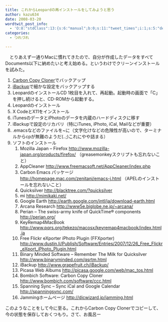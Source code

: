 ```yaml
---
title: これからLeopardの再インストールをしてみようと思う
author: kazu634
date: 2008-03-20
wordtwit_post_info:
  - 'O:8:"stdClass":13:{s:6:"manual";b:0;s:11:"tweet_times";i:1;s:5:"delay";i:0;s:7:"enabled";i:1;s:10:"separation";s:2:"60";s:7:"version";s:3:"3.7";s:14:"tweet_template";b:0;s:6:"status";i:2;s:6:"result";a:0:{}s:13:"tweet_counter";i:2;s:13:"tweet_log_ids";a:1:{i:0;i:3851;}s:9:"hash_tags";a:0:{}s:8:"accounts";a:1:{i:0;s:7:"kazu634";}}'
categories:
  - つれづれ

---
```

<div class="section">
<p>
    　とりあえず一通りMacに慣れてきたので、自分が作成したデータをすべてDocuments以下に納めたいと考え始める。というわけでクリーンインストールを試みた。
</p>
  
<ol>
<li>
<a href="http://www.bombich.com/software/ccc.html" onclick="__gaTracker('send', 'event', 'outbound-article', 'http://www.bombich.com/software/ccc.html', 'Carbon Copy Cloner');" target="_blank">Carbon Copy Cloner</a>でバックアップ
</li>
<li>
<a href="http://www.grapefruit.ch/iBackup/" onclick="__gaTracker('send', 'event', 'outbound-article', 'http://www.grapefruit.ch/iBackup/', 'iBackup');" target="_blank">iBackup</a>で細かな設定をバックアップする
</li>
<li>
      LeopardのインストールCD 1枚目を入れて、再起動。起動時の画面で「C」を押し続けると、CD-ROMから起動する。
</li>
<li>
      Leopardのインストール
</li>
<li>
      X CodeとX11をインストール
</li>
<li>
      iTunesのデータとiPhotoのデータを内蔵のハードディスクに移す
</li>
<li>
      iBackupで設定のリカバリ（特にiTunes, iPhoto, iCal, Mailなどが重要）
</li>
<li>
      .emacsなどのファイルを~に（文字化けなどの危険性が高いので、ターミナルからcpが無難のようだ(..;)これにやや詰まる）
</li>
<li>
      ソフトのインストール <ol>
<li>
          Mozilla Japan &#8211; Firefox <a href="http://www.mozilla-japan.org/products/firefox/" onclick="__gaTracker('send', 'event', 'outbound-article', 'http://www.mozilla-japan.org/products/firefox/', 'http://www.mozilla-japan.org/products/firefox/');" target="_blank">http://www.mozilla-japan.org/products/firefox/</a> （greasemonkeyスクリプトも忘れないこと）
</li>
<li>
          AppCleaner <a href="http://www.freemacsoft.net/AppCleaner/index.php" onclick="__gaTracker('send', 'event', 'outbound-article', 'http://www.freemacsoft.net/AppCleaner/index.php', 'http://www.freemacsoft.net/AppCleaner/index.php');" target="_blank">http://www.freemacsoft.net/AppCleaner/index.php</a>
</li>
<li>
          Carbon Emacs パッケージ <a href="http://homepage.mac.com/zenitani/emacs-j.html" onclick="__gaTracker('send', 'event', 'outbound-article', 'http://homepage.mac.com/zenitani/emacs-j.html', 'http://homepage.mac.com/zenitani/emacs-j.html');" target="_blank">http://homepage.mac.com/zenitani/emacs-j.html</a> （APELのインストールを忘れないこと）
</li>
<li>
          Quicksilver <a href="http://blacktree.com/?quicksilver" onclick="__gaTracker('send', 'event', 'outbound-article', 'http://blacktree.com/?quicksilver', 'http://blacktree.com/?quicksilver');" target="_blank">http://blacktree.com/?quicksilver</a>
</li>
<li>
          mi <a href="http://mimikaki.net/" onclick="__gaTracker('send', 'event', 'outbound-article', 'http://mimikaki.net/', 'http://mimikaki.net/');" target="_blank">http://mimikaki.net/</a>
</li>
<li>
          Google Earth <a href="http://earth.google.com/intl/ja/download-earth.html" onclick="__gaTracker('send', 'event', 'outbound-article', 'http://earth.google.com/intl/ja/download-earth.html', 'http://earth.google.com/intl/ja/download-earth.html');" target="_blank">http://earth.google.com/intl/ja/download-earth.html</a>
</li>
<li>
          Arcana Research <a href="http://www5e.biglobe.ne.jp/~arcana/" onclick="__gaTracker('send', 'event', 'outbound-article', 'http://www5e.biglobe.ne.jp/~arcana/', 'http://www5e.biglobe.ne.jp/~arcana/');" target="_blank">http://www5e.biglobe.ne.jp/~arcana/</a>
</li>
<li>
          Perian &#8211; The swiss-army knife of QuickTime&#x00ae; components <a href="http://perian.org/" onclick="__gaTracker('send', 'event', 'outbound-article', 'http://perian.org/', 'http://perian.org/');" target="_blank">http://perian.org/</a>
</li>
<li>
          KeyRemap4MacBook <a href="http://www.pqrs.org/tekezo/macosx/keyremap4macbook/index.html.ja" onclick="__gaTracker('send', 'event', 'outbound-article', 'http://www.pqrs.org/tekezo/macosx/keyremap4macbook/index.html.ja', 'http://www.pqrs.org/tekezo/macosx/keyremap4macbook/index.html.ja');" target="_blank">http://www.pqrs.org/tekezo/macosx/keyremap4macbook/index.html.ja</a>
</li>
<li>
          Free Flickr eXporter iPhoto Plugin (FFXporter) <a href="http://www.dustin.li/Publish/Software/Entries/2007/12/26_Free_Flickr_eXport_iPhoto_Plugin.html" onclick="__gaTracker('send', 'event', 'outbound-article', 'http://www.dustin.li/Publish/Software/Entries/2007/12/26_Free_Flickr_eXport_iPhoto_Plugin.html', 'http://www.dustin.li/Publish/Software/Entries/2007/12/26_Free_Flickr_eXport_iPhoto_Plugin.html');" target="_blank">http://www.dustin.li/Publish/Software/Entries/2007/12/26_Free_Flickr_eXport_iPhoto_Plugin.html</a>
</li>
<li>
          Binary Minded Software &#8211; Remember The Milk for Quicksilver <a href="http://www.binaryminded.com/qsrtm.html" onclick="__gaTracker('send', 'event', 'outbound-article', 'http://www.binaryminded.com/qsrtm.html', 'http://www.binaryminded.com/qsrtm.html');" target="_blank">http://www.binaryminded.com/qsrtm.html</a>
</li>
<li>
          iBackup <a href="http://www.grapefruit.ch/iBackup/" onclick="__gaTracker('send', 'event', 'outbound-article', 'http://www.grapefruit.ch/iBackup/', 'http://www.grapefruit.ch/iBackup/');" target="_blank">http://www.grapefruit.ch/iBackup/</a>
</li>
<li>
          Picasa Web Albums <a href="http://picasa.google.com/web/mac_tos.html" onclick="__gaTracker('send', 'event', 'outbound-article', 'http://picasa.google.com/web/mac_tos.html', 'http://picasa.google.com/web/mac_tos.html');" target="_blank">http://picasa.google.com/web/mac_tos.html</a>
</li>
<li>
          Bombich Software: Carbon Copy Cloner <a href="http://www.bombich.com/software/ccc.html" onclick="__gaTracker('send', 'event', 'outbound-article', 'http://www.bombich.com/software/ccc.html', 'http://www.bombich.com/software/ccc.html');" target="_blank">http://www.bombich.com/software/ccc.html</a>
</li>
<li>
          Spanning Sync &#8211; Sync iCal and Google Calendar <a href="http://spanningsync.com/" onclick="__gaTracker('send', 'event', 'outbound-article', 'http://spanningsync.com/', 'http://spanningsync.com/');" target="_blank">http://spanningsync.com/</a>
</li>
<li>
          Jammingホームページ <a href="http://dicwizard.jp/jamming.html" onclick="__gaTracker('send', 'event', 'outbound-article', 'http://dicwizard.jp/jamming.html', 'http://dicwizard.jp/jamming.html');" target="_blank">http://dicwizard.jp/jamming.html</a>
</li>
</ol>
</li>
</ol>
  
<p>
    このようなことをして今に至る。これからCarbon Copy Clonerでコピーして、今の状態を保存しておくつもり。さて、お風呂ー
</p>
</div>
